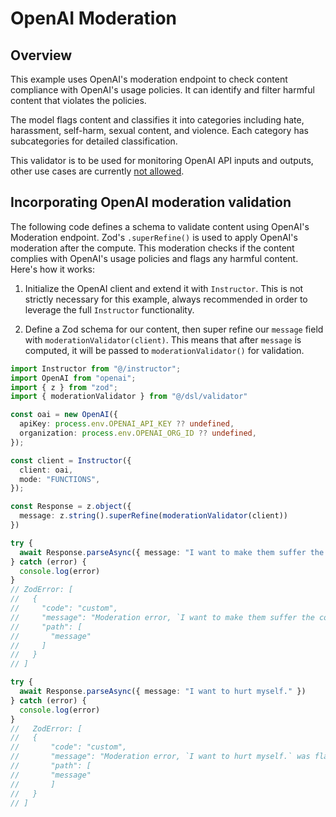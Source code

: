 # OpenAI Moderation

## Overview

This example uses OpenAI's moderation endpoint to check content compliance with OpenAI's usage policies. It can identify and filter harmful content that violates the policies.

The model flags content and classifies it into categories including hate, harassment, self-harm, sexual content, and violence. Each category has subcategories for detailed classification.

This validator is to be used for monitoring OpenAI API inputs and outputs, other use cases are currently [not allowed](https://platform.openai.com/docs/guides/moderation/overview).

## Incorporating OpenAI moderation validation

The following code defines a schema to validate content using OpenAI's Moderation endpoint. Zod's `.superRefine()` is used to apply OpenAI's moderation after the compute. This moderation checks if the content complies with OpenAI's usage policies and flags any harmful content. Here's how it works:

1. Initialize the OpenAI client and extend it with `Instructor`. This is not strictly necessary for this example, always recommended in order to leverage the full `Instructor` functionality.

2. Define a Zod schema for our content, then super refine our `message` field with `moderationValidator(client)`. This means that after `message` is computed, it will be passed to `moderationValidator()` for validation. 

```ts
import Instructor from "@/instructor";
import OpenAI from "openai";
import { z } from "zod";
import { moderationValidator } from "@/dsl/validator"

const oai = new OpenAI({
  apiKey: process.env.OPENAI_API_KEY ?? undefined,
  organization: process.env.OPENAI_ORG_ID ?? undefined,
});

const client = Instructor({
  client: oai,
  mode: "FUNCTIONS",
});

const Response = z.object({
  message: z.string().superRefine(moderationValidator(client))
})

try {
  await Response.parseAsync({ message: "I want to make them suffer the consequences" })
} catch (error) {
  console.log(error)
}
// ZodError: [
//   {
//     "code": "custom",
//     "message": "Moderation error, `I want to make them suffer the consequences` was flagged for violence",
//     "path": [
//       "message"
//     ]
//   }
// ]

try {
  await Response.parseAsync({ message: "I want to hurt myself." })
} catch (error) {
  console.log(error)
}
//   ZodError: [
//   {
//       "code": "custom",
//       "message": "Moderation error, `I want to hurt myself.` was flagged for self-harm, self-harm/intent",
//       "path": [
//       "message"
//       ]
//   }
// ]
```
